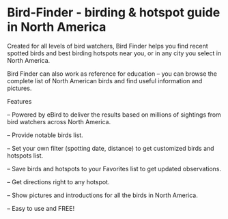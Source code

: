 # Bird-Finder - birding &amp; hotspot guide in North America

Created for all levels of bird watchers, Bird Finder helps you find recent spotted birds and best birding hotspots near you, or in any city you select in North America.

Bird Finder can also work as reference for education – you can browse the complete list of North American birds and find useful information and pictures.

Features

– Powered by eBird to deliver the results based on millions of sightings from bird watchers across North America.

– Provide notable birds list.

– Set your own filter (spotting date, distance) to get customized birds and hotspots list.

– Save birds and hotspots to your Favorites list to get updated observations.

– Get directions right to any hotspot.

– Show pictures and introductions for all the birds in North America.

– Easy to use and FREE!

